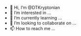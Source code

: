 - 👋 Hi, I’m @DTKryptonian
- 👀 I’m interested in ...
- 🌱 I’m currently learning ...
- 💞️ I’m looking to collaborate on ...
- 📫 How to reach me ...

<!---
DTKryptonian/DTKryptonian is a ✨ special ✨ repository because its `README.md` (this file) appears on your GitHub profile.
You can click the Preview link to take a look at your changes.
--->
